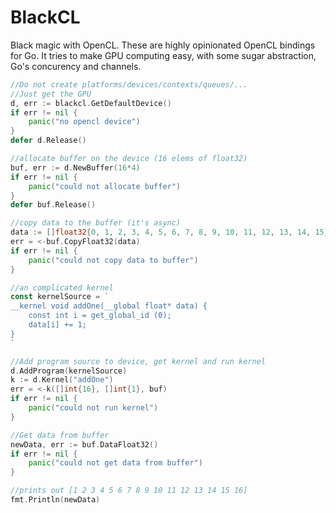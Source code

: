 # BlackCL

Black magic with OpenCL. These are highly opinionated OpenCL bindings for Go. It tries to make GPU computing easy, with some sugar abstraction, Go's concurency and channels.

```go
//Do not create platforms/devices/contexts/queues/...
//Just get the GPU
d, err := blackcl.GetDefaultDevice()
if err != nil {
	panic("no opencl device")
}
defer d.Release()

//allocate buffer on the device (16 elems of float32)
buf, err := d.NewBuffer(16*4)
if err != nil {
	panic("could not allocate buffer")
}
defer buf.Release()

//copy data to the buffer (it's async)
data := []float32{0, 1, 2, 3, 4, 5, 6, 7, 8, 9, 10, 11, 12, 13, 14, 15}
err = <-buf.CopyFloat32(data)
if err != nil {
	panic("could not copy data to buffer")
}

//an complicated kernel
const kernelSource = `
__kernel void addOne(__global float* data) {
	const int i = get_global_id (0);
	data[i] += 1;
}
`

//Add program source to device, get kernel and run kernel
d.AddProgram(kernelSource)
k := d.Kernel("addOne")
err = <-k([]int{16}, []int{1}, buf)
if err != nil {
	panic("could not run kernel")
}

//Get data from buffer
newData, err := buf.DataFloat32()
if err != nil {
	panic("could not get data from buffer")
}

//prints out [1 2 3 4 5 6 7 8 9 10 11 12 13 14 15 16]
fmt.Println(newData)

```
